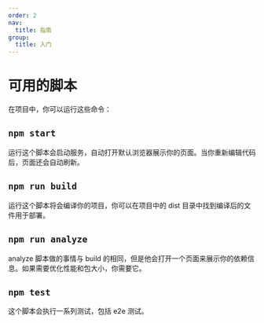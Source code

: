```yaml
---
order: 2
nav:
  title: 指南
group:
  title: 入门
---
```


# 可用的脚本

在项目中，你可以运行这些命令：

## `npm start`

运行这个脚本会启动服务，自动打开默认浏览器展示你的页面。当你重新编辑代码后，页面还会自动刷新。

## `npm run build`

运行这个脚本将会编译你的项目，你可以在项目中的 dist 目录中找到编译后的文件用于部署。

## `npm run analyze`

analyze 脚本做的事情与 build 的相同，但是他会打开一个页面来展示你的依赖信息。如果需要优化性能和包大小，你需要它。

## `npm test`

这个脚本会执行一系列测试，包括 e2e 测试。

